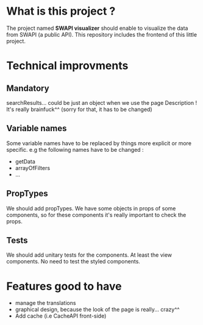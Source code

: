 # What is this project ?

The project named __SWAPI visualizer__ should enable to visualize the data from SWAPI (a public API). This repository includes the frontend of this little project.

# Technical improvments

## Mandatory

searchResults... could be just an object when we use the page Description ! It's really brainfuck^^ (sorry for that, it has to be changed)

## Variable names

Some variable names have to be replaced by things more explicit or more specific. e.g the following names have to be changed :
* getData
* arrayOfFilters
* ...

## PropTypes

We should add propTypes. We have some objects in props of some components, so for these components it's really important to check the props.

## Tests

We should add unitary tests for the components. At least the view components. No need to test the styled components.

# Features good to have

* manage the translations
* graphical design, because the look of the page is really... crazy^^
* Add cache (i.e CacheAPI front-side)